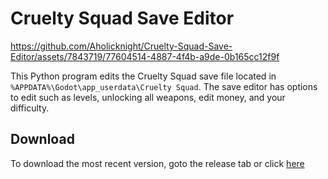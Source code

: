 # Cruelty Squad Save Editor



https://github.com/Aholicknight/Cruelty-Squad-Save-Editor/assets/7843719/77604514-4887-4f4b-a9de-0b165cc12f9f


This Python program edits the Cruelty Squad save file located in `%APPDATA%\Godot\app_userdata\Cruelty Squad`. The save editor has options to edit such as levels, unlocking all weapons, edit money, and your difficulty.

## Download

To download the most recent version, goto the release tab or click [here](https://github.com/Aholicknight/Cruelty-Squad-Save-Editor/releases/)
